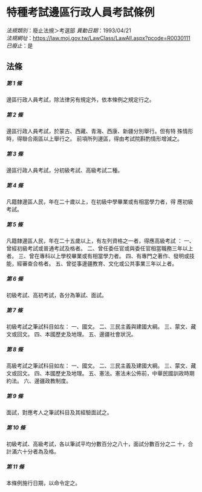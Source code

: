 # 特種考試邊區行政人員考試條例

*法規類別*：廢止法規＞考選部
*異動日期*：1993/04/21  
*法規網址*：https://law.moj.gov.tw/LawClass/LawAll.aspx?pcode=R0030111
*已廢止*：是


## 法條
##### 第 1 條
邊區行政人員考試，除法律另有規定外，依本條例之規定行之。

##### 第 2 條
邊區行政人員考試，於蒙古、西藏、青海、西康、新疆分別舉行。但有特
殊情形時，得聯合兩區以上舉行之。
前項所列邊區，得由考試院斟酌情形增減之。

##### 第 3 條
邊區行政人員考試，分初級考試、高級考試二種。

##### 第 4 條
凡籍隸邊區人民，年在二十歲以上，在初級中學畢業或有相當學力者，得
應初級考試。

##### 第 5 條
凡籍隸邊區人民，年在二十五歲以上，有左列資格之一者，得應高級考試
：
一、曾經初級考試或普通考試及格者。
二、曾任委任官或與委任官相當職務三年以上者。
三、曾在專科以上學校畢業或有相當學力者。
四、有專門之著作、發明或技能，經審查合格者。
五、曾從事邊疆教育、文化或公共事業三年以上者。

##### 第 6 條
初級考試、高初考試，各分為筆試、面試。

##### 第 7 條
初級考試之筆試科目如左：
一、國文。
二、三民主義與建國大綱。
三、蒙文、藏文或回文。
四、本國歷史及地理。
五、邊疆社會狀況。

##### 第 8 條
高級考試之筆試科目如左：
一、國文。
二、三民主義及建國大綱。
三、蒙文、藏文或回文。
四、本國歷史及地理。
五、憲法。憲法未公佈前，中華民國訓政時期約法。
六、邊疆政教制度。

##### 第 9 條
面試，對應考人之筆試科目及其經驗面試之。

##### 第 10 條
初級考試、高級考試，各以筆試平均分數百分之八十，面試分數百分之二
十，合計滿六十分者為及格。

##### 第 11 條
本條例施行日期，以命令定之。


